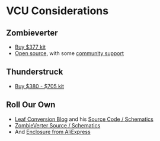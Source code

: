 # VCU Considerations

## Zombieverter
* [Buy $377 kit](https://www.evbmw.com/index.php/evbmw-webshop/vcu-boards/zombie-vcu)
* [Open source](https://github.com/damienmaguire/Stm32-vcu), with some [community support](https://openinverter.org/forum/viewtopic.php?f=3&t=1277)

## Thunderstruck
* [Buy $380 - $705 kit](https://www.thunderstruck-ev.com/dilithium-vcu.html)


## Roll Our Own
* [Leaf Conversion Blog](https://leafdriveblog.wordpress.com/) and his [Source Code / Schematics](https://github.com/arber333/ESP32-VCU)
* [ZombieVerter Source / Schematics](https://github.com/damienmaguire/Stm32-vcu)
* And [Enclosure from AliExpress](https://www.aliexpress.us/item/2255801027254586.html?spm=a2g0o.cart.0.0.366c3c00qhBvGO&mp=1&gatewayAdapt=glo2usa4itemAdapt)







